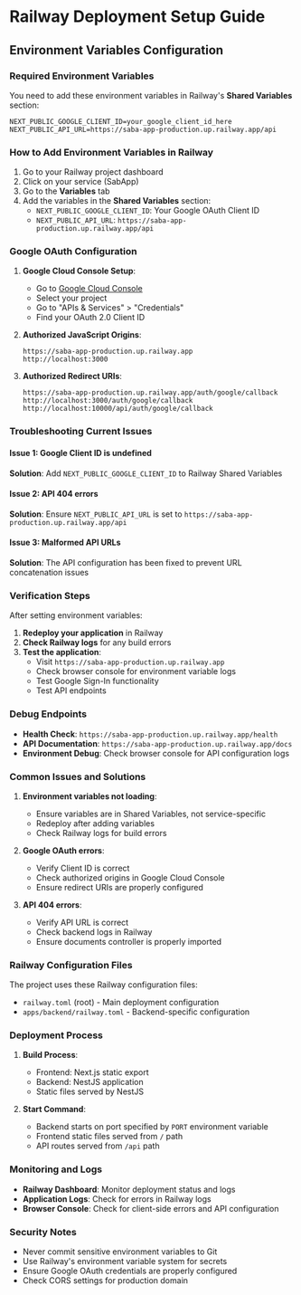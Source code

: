 # Railway Deployment Setup Guide

## Environment Variables Configuration

### Required Environment Variables

You need to add these environment variables in Railway's **Shared Variables** section:

```
NEXT_PUBLIC_GOOGLE_CLIENT_ID=your_google_client_id_here
NEXT_PUBLIC_API_URL=https://saba-app-production.up.railway.app/api
```

### How to Add Environment Variables in Railway

1. Go to your Railway project dashboard
2. Click on your service (SabApp)
3. Go to the **Variables** tab
4. Add the variables in the **Shared Variables** section:
   - `NEXT_PUBLIC_GOOGLE_CLIENT_ID`: Your Google OAuth Client ID
   - `NEXT_PUBLIC_API_URL`: `https://saba-app-production.up.railway.app/api`

### Google OAuth Configuration

1. **Google Cloud Console Setup**:
   - Go to [Google Cloud Console](https://console.cloud.google.com/)
   - Select your project
   - Go to "APIs & Services" > "Credentials"
   - Find your OAuth 2.0 Client ID

2. **Authorized JavaScript Origins**:
   ```
   https://saba-app-production.up.railway.app
   http://localhost:3000
   ```

3. **Authorized Redirect URIs**:
   ```
   https://saba-app-production.up.railway.app/auth/google/callback
   http://localhost:3000/auth/google/callback
   http://localhost:10000/api/auth/google/callback
   ```

### Troubleshooting Current Issues

#### Issue 1: Google Client ID is undefined
**Solution**: Add `NEXT_PUBLIC_GOOGLE_CLIENT_ID` to Railway Shared Variables

#### Issue 2: API 404 errors
**Solution**: Ensure `NEXT_PUBLIC_API_URL` is set to `https://saba-app-production.up.railway.app/api`

#### Issue 3: Malformed API URLs
**Solution**: The API configuration has been fixed to prevent URL concatenation issues

### Verification Steps

After setting environment variables:

1. **Redeploy your application** in Railway
2. **Check Railway logs** for any build errors
3. **Test the application**:
   - Visit `https://saba-app-production.up.railway.app`
   - Check browser console for environment variable logs
   - Test Google Sign-In functionality
   - Test API endpoints

### Debug Endpoints

- **Health Check**: `https://saba-app-production.up.railway.app/health`
- **API Documentation**: `https://saba-app-production.up.railway.app/docs`
- **Environment Debug**: Check browser console for API configuration logs

### Common Issues and Solutions

1. **Environment variables not loading**:
   - Ensure variables are in Shared Variables, not service-specific
   - Redeploy after adding variables
   - Check Railway logs for build errors

2. **Google OAuth errors**:
   - Verify Client ID is correct
   - Check authorized origins in Google Cloud Console
   - Ensure redirect URIs are properly configured

3. **API 404 errors**:
   - Verify API URL is correct
   - Check backend logs in Railway
   - Ensure documents controller is properly imported

### Railway Configuration Files

The project uses these Railway configuration files:
- `railway.toml` (root) - Main deployment configuration
- `apps/backend/railway.toml` - Backend-specific configuration

### Deployment Process

1. **Build Process**:
   - Frontend: Next.js static export
   - Backend: NestJS application
   - Static files served by NestJS

2. **Start Command**:
   - Backend starts on port specified by `PORT` environment variable
   - Frontend static files served from `/` path
   - API routes served from `/api` path

### Monitoring and Logs

- **Railway Dashboard**: Monitor deployment status and logs
- **Application Logs**: Check for errors in Railway logs
- **Browser Console**: Check for client-side errors and API configuration

### Security Notes

- Never commit sensitive environment variables to Git
- Use Railway's environment variable system for secrets
- Ensure Google OAuth credentials are properly configured
- Check CORS settings for production domain 